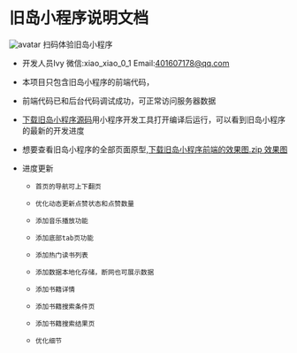 # 旧岛小程序说明文档

![avatar](https://user-images.githubusercontent.com/38653501/89128213-95632e00-d526-11ea-944e-bb05ce02fd2e.png)
扫码体验旧岛小程序




* 开发人员Ivy 微信:xiao_xiao_0_1 Email:401607178@qq.com

* 本项目只包含旧岛小程序的前端代码，

* 前端代码已和后台代码调试成功，可正常访问服务器数据

* [下载旧岛小程序源码](https://github.com/Xiao01/old_island.git)用小程序开发工具打开编译后运行，可以看到旧岛小程序的最新的开发进度

* 想要查看旧岛小程序的全部页面原型,[下载旧岛小程序前端的效果图.zip 效果图](https://github.com/Xiao01/old_island/blob/master/旧岛小程序前端的效果图.zip)

* 进度更新
    -     首页的导航可上下翻页
    -     优化动态更新点赞状态和点赞数量
    -     添加音乐播放功能
    -     添加底部tab页功能   
    -     添加热门读书列表
    -     添加数据本地化存储，断网也可展示数据 
    -     添加书籍详情 
    -     添加书籍搜索条件页
    -     添加书籍搜索结果页
    -     优化细节









